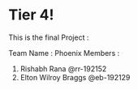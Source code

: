 # Tier 4!

This is the final Project : 

Team Name : Phoenix
Members :
1. Rishabh Rana @rr-192152
2. Elton Wilroy Braggs @eb-192129 

